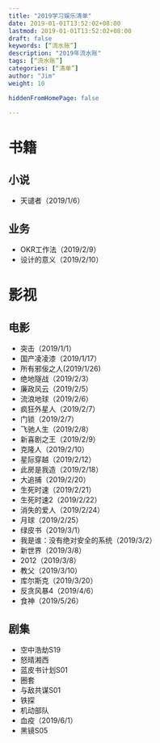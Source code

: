 ```yaml
---
title: "2019学习娱乐清单"
date: 2019-01-01T13:52:02+08:00
lastmod: 2019-01-01T13:52:02+08:00
draft: false
keywords: [“流水账”]
description: "2019年流水账"
tags: [“流水账”]
categories: [“清单”]
author: "Jim"
weight: 10

hiddenFromHomePage: false

---
```


# 书籍

## 小说

- 天谴者（2019/1/6）

## 业务

- OKR工作法（2019/2/9）
- 设计的意义（2019/2/10）

# 影视

## 电影

- 突击（2019/1/1）
- 国产凌凌漆（2019/1/17）
- 所有邪佞之人(2019/1/26)
- 绝地隧战（2019/2/3）
- 廉政风云（2019/2/5）
- 流浪地球（2019/2/6）
- 疯狂外星人（2019/2/7）
- 门锁（2019/2/7）
- 飞驰人生（2019/2/8）
- 新喜剧之王（2019/2/9）
- 克隆人（2019/2/10）
- 星际穿越（2019/2/12）
- 此房是我造（2019/2/18）
- 大追捕（2019/2/20）
- 生死时速（2019/2/21）
- 生死时速2（2019/2/22）
- 消失的爱人（2019/2/24）
- 月球（2019/2/25）
- 绿皮书（2019/3/1）
- 我是谁：没有绝对安全的系统（2019/3/2）
- 新世界（2019/3/8）
- 2012（2019/3/8）
- 教父（2019/3/10）
- 库尔斯克（2019/3/20）
- 反贪风暴4（2019/4/6）
- 食神（2019/5/26）

## 剧集

- 空中浩劫S19
- 怒晴湘西
- 蓝皮书计划S01
- 圈套
- 与敌共谋S01
- 铁探
- 机动部队
- 血疫（2019/6/1）
- 黑镜S05

